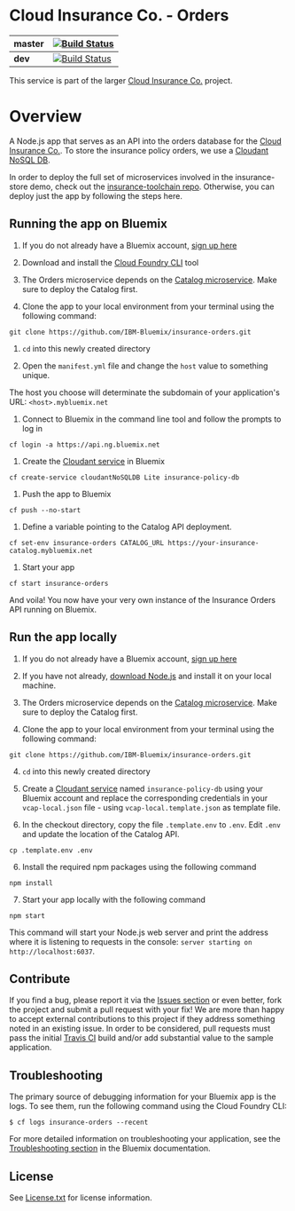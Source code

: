 # Cloud Insurance Co. - Orders

| **master** | [![Build Status](https://travis-ci.org/IBM-Bluemix/insurance-orders.svg?branch=master)](https://travis-ci.org/IBM-Bluemix/insurance-orders) |
| ----- | ----- |
| **dev** | [![Build Status](https://travis-ci.org/IBM-Bluemix/insurance-orders.svg?branch=dev)](https://travis-ci.org/IBM-Bluemix/insurance-orders) |

This service is part of the larger [Cloud Insurance Co.](https://github.com/IBM-Bluemix/cloudco-insurance) project.

# Overview

A Node.js app that serves as an API into the orders database for the [Cloud Insurance Co.](https://github.com/IBM-Bluemix/cloudco-insurance). To store the insurance policy orders, we use a [Cloudant NoSQL DB][cloudant_url].

In order to deploy the full set of microservices involved in the insurance-store demo, check out the [insurance-toolchain repo][toolchain_url]. Otherwise, you can deploy just the app by following the steps here.

## Running the app on Bluemix

1. If you do not already have a Bluemix account, [sign up here][bluemix_reg_url]

1. Download and install the [Cloud Foundry CLI][cloud_foundry_url] tool

1. The Orders microservice depends on the [Catalog microservice](https://github.com/IBM-Bluemix/insurance-catalog). Make sure to deploy the Catalog first.

1. Clone the app to your local environment from your terminal using the following command:

  ```
  git clone https://github.com/IBM-Bluemix/insurance-orders.git
  ```

1. `cd` into this newly created directory

1. Open the `manifest.yml` file and change the `host` value to something unique.

  The host you choose will determinate the subdomain of your application's URL:  `<host>.mybluemix.net`

1. Connect to Bluemix in the command line tool and follow the prompts to log in

  ```
  cf login -a https://api.ng.bluemix.net
  ```

1. Create the [Cloudant service][cloudant_service_url] in Bluemix

  ```
  cf create-service cloudantNoSQLDB Lite insurance-policy-db
  ```

1. Push the app to Bluemix

  ```
  cf push --no-start
  ```

1. Define a variable pointing to the Catalog API deployment.

  ```
  cf set-env insurance-orders CATALOG_URL https://your-insurance-catalog.mybluemix.net
  ```

1. Start your app

  ```
  cf start insurance-orders
  ```

And voila! You now have your very own instance of the Insurance Orders API running on Bluemix.

## Run the app locally

1. If you do not already have a Bluemix account, [sign up here][bluemix_reg_url]

2. If you have not already, [download Node.js][download_node_url] and install it on your local machine.

1. The Orders microservice depends on the [Catalog microservice](https://github.com/IBM-Bluemix/insurance-catalog). Make sure to deploy the Catalog first.

3. Clone the app to your local environment from your terminal using the following command:

  ```
  git clone https://github.com/IBM-Bluemix/insurance-orders.git
  ```

4. `cd` into this newly created directory

5. Create a [Cloudant service][cloudant_service_url] named `insurance-policy-db` using your Bluemix account and replace the corresponding credentials in your `vcap-local.json` file - using `vcap-local.template.json` as template file.

1. In the checkout directory, copy the file ```.template.env``` to ```.env```. Edit ```.env``` and update the location of the Catalog API.

  ```
  cp .template.env .env
  ```

6. Install the required npm packages using the following command

  ```
  npm install
  ```

7. Start your app locally with the following command

  ```
  npm start
  ```

This command will start your Node.js web server and print the address where it is listening to requests in the console: `server starting on http://localhost:6037`.

## Contribute
If you find a bug, please report it via the [Issues section][issues_url] or even better, fork the project and submit a pull request with your fix! We are more than happy to accept external contributions to this project if they address something noted in an existing issue.  In order to be considered, pull requests must pass the initial [Travis CI][travis_url] build and/or add substantial value to the sample application.

## Troubleshooting

The primary source of debugging information for your Bluemix app is the logs. To see them, run the following command using the Cloud Foundry CLI:

  ```
  $ cf logs insurance-orders --recent
  ```
For more detailed information on troubleshooting your application, see the [Troubleshooting section](https://www.ng.bluemix.net/docs/troubleshoot/tr.html) in the Bluemix documentation.

## License

See [License.txt](License.txt) for license information.

<!--Links-->
[toolchain_url]: https://github.com/IBM-Bluemix/insurance-toolchain
[bluemix_reg_url]: http://ibm.biz/insurance-store-registration
[cloud_foundry_url]: https://github.com/cloudfoundry/cli
[cloudant_url]: https://cloudant.com/
[cloudant_service_url]: https://new-console.ng.bluemix.net/catalog/services/cloudant-nosql-db/
[download_node_url]: https://nodejs.org/download/
[issues_url]: https://github.com/ibm-bluemix/insurance-orders/issues
[travis_url]: https://travis-ci.org/
